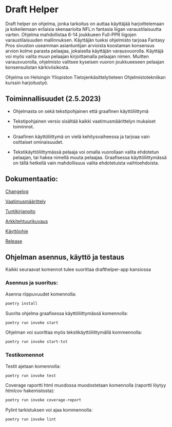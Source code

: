 # Draft Helper

Draft helper on ohjelma, jonka tarkoitus on auttaa käyttäjää harjoittelemaan ja kokeilemaan erilaisia skenaarioita NFL:n fantasia liigan varaustilaisuutta varten. Ohjelma mahdollistaa 6-14 joukkueen Full-PPR liigojen varaustilaisuuden mallinnuksen. Käyttäjän tueksi ohjelmisto tarjoaa Fantasy Pros sivuston useamman asiantuntijan arvioista koostaman konsensus arvion kolme parasta pelaajaa, jokaisella käyttäjän varausvuorolla. Käyttäjä voi myös valita muun pelaajan kirjoittamalla pelaajan nimen. Muitten varausvuorolla, ohjelmisto valitsee kyseisen vuoron joukkueeseen pelaajan konsensulistan kärkiviisikosta.

Ohjelma on Helsingin Yliopiston Tietojenkäsittelytieteen Ohjelmistotekniikan kurssin harjoitustyö.

## Toiminnallisuudet (2.5.2023)
- Ohjelmasta on sekä tekstipohjainen että graafinen käyttöliittymä

- Tekstipohjainen versio sisältää kaikki vaatimusmäärittelyn mukaiset toiminnot.

- Graafinen käyttöliittymä on vielä kehitysvaiheessa ja tarjoaa vain osittaiset ominaisuudet.

- Tekstikäyttöliittymässä pelaaja voi omalla vuorollaan valita ehdotetun pelaajan, tai hakea nimellä muuta pelaajaa. Graafisessa käyttöliittymässä on tällä hetkellä vain mahdollisuus valita ehdotetuista vaihtoehdoista.

## Dokumentaatio:

[Changelog](https://github.com/eepek/drafthelper/blob/main/drafthelper-app/dokumentaatio/changelog.md)

[Vaatimusmäärittely](https://github.com/eepek/drafthelper/blob/main/drafthelper-app/dokumentaatio/vaatimusmaarittely.md)

[Tuntikirjanpito](https://github.com/eepek/drafthelper/blob/main/drafthelper-app/dokumentaatio/tuntikirjanpito.md)

[Arkkitehtuurikuvaus](https://github.com/eepek/drafthelper/blob/main/drafthelper-app/dokumentaatio/arkkitehtuuri.md)

[Käyttöohje](https://github.com/eepek/drafthelper/blob/main/drafthelper-app/dokumentaatio/kayttoohje.md)

[Release](https://github.com/eepek/drafthelper/releases/tag/Viikko6)

## Ohjelman asennus, käyttö ja testaus

Kaikki seuraavat komennot tulee suorittaa drafthelper-app kansiossa

### Asennus ja suoritus:

Asenna riippuvuudet komennolla:

```bash
poetry install
```

Suorita ohjelma graafisessa käyttöliittymässä komennolla:

```bash
poetry run invoke start
```

Ohjelman voi suorittaa myös tekstikäyttöliittymällä kommennolla:

```bash
poetry run invoke start-txt
```

### Testikomennot

Testit ajetaan komennolla:


```bash
poetry run invoke test
```

Coverage raportti html muodossa muodostetaan komennolla (raportti löytyy _htmlcov_ hakemistosta):


```bash
poetry run invoke coverage-report
```

Pylint tarkistuksen voi ajaa kommennolla:

```bash
poetry run invoke lint
```


